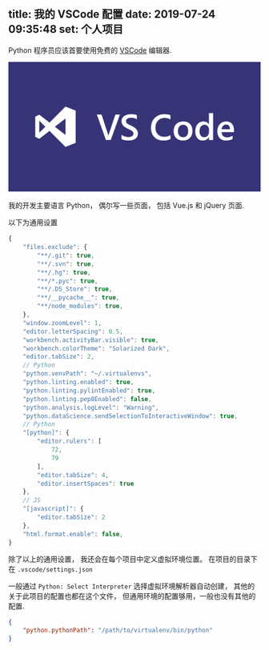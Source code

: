 title: 我的 VSCode 配置
date: 2019-07-24 09:35:48
set: 个人项目
---

Python 程序员应该首要使用免费的 [VSCode](https://code.visualstudio.com/ "微软开发的开源代码编辑器.") 编辑器.

![VSCode](/uploads/images/vscode.png "cover")

我的开发主要语言 Python， 偶尔写一些页面， 包括 Vue.js 和 jQuery 页面.

以下为通用设置

```js
{
    "files.exclude": {
        "**/.git": true,
        "**/.svn": true,
        "**/.hg": true,
        "**/*.pyc": true,
        "**/.DS_Store": true,
        "**/__pycache__": true,
        "**/node_modules": true,
    },
    "window.zoomLevel": 1,
    "editor.letterSpacing": 0.5,
    "workbench.activityBar.visible": true,
    "workbench.colorTheme": "Solarized Dark",
    "editor.tabSize": 2,
    // Python
    "python.venvPath": "~/.virtualenvs",
    "python.linting.enabled": true,
    "python.linting.pylintEnabled": true,
    "python.linting.pep8Enabled": false,
    "python.analysis.logLevel": "Warning",
    "python.dataScience.sendSelectionToInteractiveWindow": true,
    // Python
    "[python]": {
        "editor.rulers": [
            72,
            79
        ],
        "editor.tabSize": 4,
        "editor.insertSpaces": true
    },
    // JS
    "[javascript]": {
        "editor.tabSize": 2
    },
    "html.format.enable": false,
}
```

除了以上的通用设置， 我还会在每个项目中定义虚拟环境位置。 在项目的目录下在 `.vscode/settings.json`

一般通过 `Python: Select Interpreter` 选择虚拟环境解析器自动创建， 其他的关于此项目的配置也都在这个文件， 但通用环境的配置够用，一般也没有其他的配置.

```json
{
    "python.pythonPath": "/path/to/virtualenv/bin/python"
}
```
